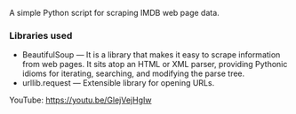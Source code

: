A simple Python script for scraping IMDB web page data.
### Libraries used
* BeautifulSoup  —  It is a library that makes it easy to scrape information from web pages. It sits atop an HTML or XML parser, providing Pythonic idioms for iterating, searching, and modifying the parse tree.
* urllib.request  —  Extensible library for opening URLs.

YouTube: https://youtu.be/GlejVejHgIw

